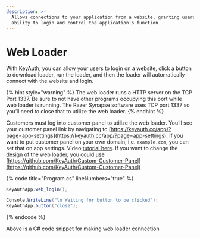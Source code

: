```yaml
---
description: >-
  Allows connections to your application from a website, granting users the
  ability to login and control the application's function
---
```


# Web Loader

With KeyAuth, you can allow your users to login on a website, click a button to download loader, run the loader, and then the loader will automatically connect with the website and login.

{% hint style="warning" %}
The web loader runs a HTTP server on the TCP Port 1337. Be sure to not have other programs occupying this port while web loader is running. The Razer Synapse software uses TCP port 1337 so you’ll need to close that to utilize the web loader.
{% endhint %}

Customers must log into customer panel to utilize the web loader. You’ll see your customer panel link by navigating to [https://keyauth.cc/app/?page=app-settings](https://keyauth.cc/app/?page=app-settings). If you want to put customer panel on your own domain, i.e. `example.com`, you can set that on app settings. Video [tutorial here](https://www.youtube.com/watch?v=iHQe4GLvgaE). If you want to change the design of the web loader, you could use [https://github.com/KeyAuth/Custom-Customer-Panel](https://github.com/KeyAuth/Custom-Customer-Panel)

{% code title="Program.cs" lineNumbers="true" %}
```csharp
KeyAuthApp.web_login();

Console.WriteLine("\n Waiting for button to be clicked");
KeyAuthApp.button("close");
```
{% endcode %}

Above is a C# code snippet for making web loader connection

